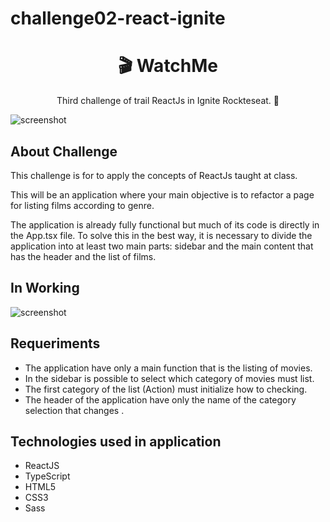 # challenge02-react-ignite<h1 align="center">🎬 WatchMe</h1>
<p align="center">Third challenge of trail ReactJs in Ignite Rockteseat. 🚀</p>

<img src="https://github.com/tiagopierre/challenge02-react-ignite/blob/main/assests/screenshot.PNG" alt="screenshot"/>


<h2>About Challenge</h2>
<p>This challenge is for to apply the concepts of ReactJs taught at class.</p>
<p>
This will be an application where your main objective is to refactor a page for listing films according to genre.
</p>
<p>The application is already fully functional but much of its code is directly in the App.tsx file. To solve this in the best way, it is necessary to divide the application into at least two main parts: sidebar and the main content that has the header and the list of films.</p>

<h2>In Working</h2>

<img src="https://github.com/tiagopierre/challenge02-react-ignite/blob/main/assests/screenshot.gif" alt="screenshot"/>

<h2>Requeriments</h2>

<ul>
  <li> The application have only a main function that is the listing of movies.</li>
  <li> In the sidebar is possible to select which category of movies must list.</li>
  <li> The first category of the list (Action) must initialize how to checking.</li>
  <li> The header of the application have only the name of the category selection that changes .</li>
</ul>

<h2>Technologies used in application</h2>

<ul>
  <li>ReactJS</li>
  <li>TypeScript</li>
  <li>HTML5</li>
  <li>CSS3</li>
  <li>Sass</li>
</ul>

